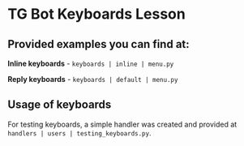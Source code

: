 # TG Bot Keyboards Lesson

## Provided examples you can find at:

**Inline keyboards** - `keyboards | inline | menu.py`

**Reply keyboards** - `keyboards | default | menu.py`

## Usage of keyboards

For testing keyboards, a simple handler was created and provided at `handlers | users | testing_keyboards.py`.
